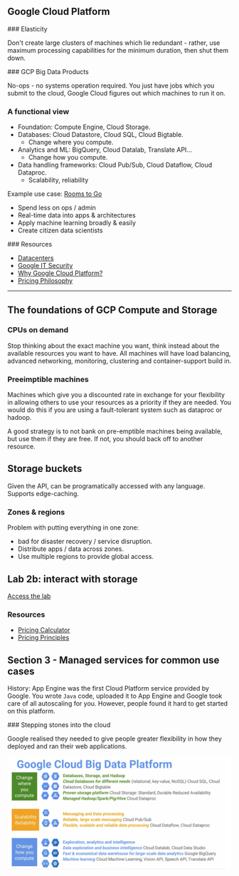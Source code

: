 ## Google Cloud Platform



### Elasticity

Don't create large clusters of machines which lie redundant - rather, use maximum processing capabilities for the minimum duration, then shut them down.


### GCP Big Data Products

No-ops - no systems operation required. You just have jobs which you submit to the cloud, Google Cloud figures out which machines to run it on.


### A functional view

- Foundation: Compute Engine, Cloud Storage.
- Databases: Cloud Datastore, Cloud SQL, Cloud Bigtable.
	- Change where you compute.
- Analytics and ML: BigQuery, Cloud Datalab, Translate API...
	- Change how you compute.
- Data handling frameworks: Cloud Pub/Sub, Cloud Dataflow, Cloud Dataproc.
	- Scalability, reliability

Example use case: [Rooms to Go](https://www.thinkwithgoogle.com/marketing-resources/data-measurement/rooms-to-go-improves-the-shopper-experience/)

- Spend less on ops / admin
- Real-time data into apps & architectures
- Apply machine learning broadly & easily
- Create citizen data scientists

### Resources

- [Datacenters](http://www.google.com/about/datacenters/)
- [Google IT Security](https://cloud.google.com/files/Google-CommonSecurity-WhitePaper-v1.4.pdf)
- [Why Google Cloud Platform?](https://cloud.google.com/why-google/)
- [Pricing Philosophy](https://cloud.google.com/pricing/philosophy)

---

## The foundations of GCP Compute and Storage

### CPUs on demand

Stop thinking about the exact machine you want, think instead about the available resources you want to have. All machines will have load balancing, advanced networking, monitoring, clustering and container-support build in.

### Preeimptible machines

Machines which give you a discounted rate in exchange for your flexibility in allowing others to use your resources as a priority if they are needed. You would do this if you are using a fault-tolerant system such as dataproc or hadoop.

A good strategy is to not bank on pre-emptible machines being available, but use them if they are free. If not, you should back off to another resource.

## Storage buckets

Given the API, can be programatically accessed with any language.
Supports edge-caching.

### Zones & regions

Problem with putting everything in one zone:

- bad for disaster recovery / service disruption.
- Distribute apps / data across zones.
- Use multiple regions to provide global access.

## Lab 2b: interact with storage

[Access the lab](https://codelabs.developers.google.com/codelabs/cpb100-cloud-storage/#0)

### Resources

- [Pricing Calculator](https://cloud.google.com/products/calculator/)
- [Pricing Principles](https://cloud.google.com/pricing/principles)


## Section 3 - Managed services for  common use cases


History: App Engine was the first Cloud Platform service provided by Google. You wrote `Java` code, uploaded it to App Engine and Google took care of all autoscaling for you.
However, people found it hard to get started on this platform.


### Stepping stones into the cloud

Google realised they needed to give people greater flexibility in how they deployed and ran their web applications.


![](img/data-platform-overview.png)







